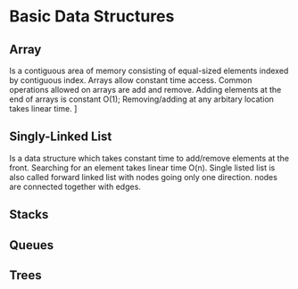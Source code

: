 # Basic Data Structures 

## Array 

Is a contiguous area of memory consisting of equal-sized elements indexed by contiguous index. Arrays allow constant time access. Common operations allowed on arrays are add and remove. Adding elements at the end of arrays is constant O(1); Removing/adding at any arbitary location takes linear time.
]

## Singly-Linked List 

Is a data structure which takes constant time to add/remove elements at the front. Searching for an element takes linear time O(n). Single listed list is also called forward linked list with nodes going only one direction. nodes are connected together with edges. 

## Stacks

## Queues 

## Trees 

 




